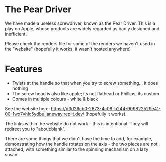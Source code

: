 # The Pear Driver

We have made a useless screwdriver, known as the Pear Driver. This is a play on Apple, whose products are widely regarded as badly designed and inefficient.

Please check the renders file for some of the renders we haven't used in the "website" (hopefully it works, it wasn't hosted anywhere)

# Features
- Twists at the handle so that when you try to screw something... it does nothing
- The screw head is also like apple; its not flathead or Phillips, its custom
- Comes in multiple colours - white & black

See the website here: https://d3d26cb0-2673-4c08-b244-909822529e41-00-1wx7vhlc5ydbu.janeway.replit.dev/ (hopefully it works).

The links within the website do not work - this is intentional. They will redirect you to "about:blank".

There are some things that we didn't have the time to add, for example, demonstrating how the handle rotates on the axis - the two pieces are not attached, with something similar to the spinning mechanism on a lazy susan.

